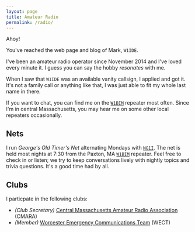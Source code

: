 ```yaml
---
layout: page
title: Amateur Radio
permalink: /radio/
---
```


Ahoy!

You've reached the web page and blog of Mark, `W1IDE`.

I've been an amateur radio operator since November 2014 and I've loved every minute it. I guess you can say the hobby *resonates* with me.

When I saw that `W1IDE` was an available vanity callsign, I applied and got it. It's not a family call or anything like that, I was just able to fit my whole last name in there.

If you want to chat, you can find me on the [`W1BIM`](http://www.cmara.org/) repeater most often. Since I'm in central Massachusetts, you may hear me on some other local repeaters occasionally.

## Nets

I run *George's Old Timer's Net* alternating Mondays with [`NG1I`](http://qrz.com/db/ng1i/). The net is held most nights at 7:30 from the Paxton, MA [`W1BIM`](http://www.cmara.org/) repeater. Feel free to check in or listen; we try to keep conversations lively with nightly topics and trivia questions. It's a good time had by all.

## Clubs

I particpate in the following clubs:

* *(Club Secretary)* [Central Massachusetts Amateur Radio Association](http://www.cmara.org) (CMARA)
* *(Member)* [Worcester Emergency Communications Team](http://www.wect.org/) (WECT)
